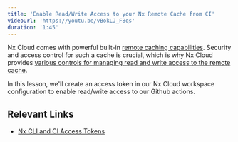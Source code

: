 ```yaml
---
title: 'Enable Read/Write Access to your Nx Remote Cache from CI'
videoUrl: 'https://youtu.be/vBokLJ_F8qs'
duration: '1:45'
---
```


Nx Cloud comes with powerful built-in [remote caching capabilities](/ci/features/remote-cache). Security and access control for such a cache is crucial, which is why Nx Cloud provides [various controls for managing read and write access to the remote cache](/ci/recipes/security/access-tokens).

In this lesson, we'll create an access token in our Nx Cloud workspace configuration to enable read/write access to our Github actions.

## Relevant Links

- [Nx CLI and CI Access Tokens](/ci/recipes/security/access-tokens)
